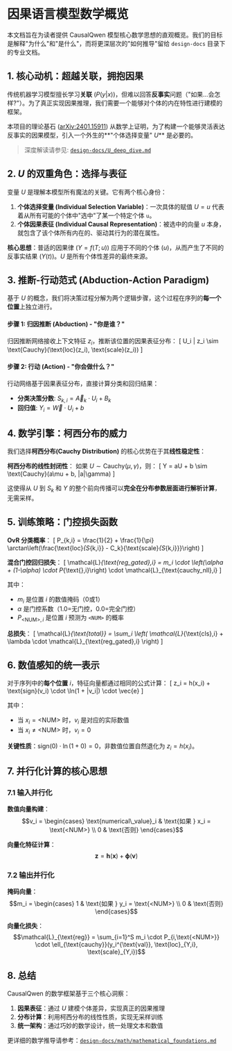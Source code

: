 # 因果语言模型数学概览

本文档旨在为读者提供 CausalQwen 模型核心数学思想的直观概览。我们的目标是解释"为什么"和"是什么"，而将更深层次的"如何推导"留给 `design-docs` 目录下的专业文档。

## 1. 核心动机：超越关联，拥抱因果

传统机器学习模型擅长学习**关联** ($P(y|x)$)，但难以回答**反事实**问题（"如果...会怎样?"）。为了真正实现因果推理，我们需要一个能够对个体的内在特性进行建模的框架。

本项目的理论基石 ([arXiv:2401.15911](https://arxiv.org/abs/2401.15911)) 从数学上证明，为了构建一个能够灵活表达反事实的因果模型，引入一个外生的**"个体选择变量" $U$** 是必要的。

> 深度解读请参见: [`design-docs/U_deep_dive.md`](design-docs/U_deep_dive.md)

## 2. $U$ 的双重角色：选择与表征

变量 $U$ 是理解本模型所有魔法的关键。它有两个核心身份：

1.  **个体选择变量 (Individual Selection Variable)**：一次具体的赋值 $U=u$ 代表着从所有可能的个体中"选中"了某一个特定个体 `u`。
2.  **个体因果表征 (Individual Causal Representation)**：被选中的向量 $u$ 本身，就包含了该个体所有内在的、驱动其行为的潜在属性。

**核心思想**：普适的因果律 ($Y=f(T;u)$) 应用于不同的个体 ($u$)，从而产生了不同的反事实结果 ($Y(t)$)。$U$ 是所有个体性差异的最终来源。

## 3. 推断-行动范式 (Abduction-Action Paradigm)

基于 $U$ 的概念，我们将决策过程分解为两个逻辑步骤，这个过程在序列的**每一个位置**上独立进行。

#### 步骤 1: 归因推断 (Abduction) - "你是谁？"

归因推断网络接收上下文特征 $z_i$，推断该位置的因果表征分布：
\[
U_i | z_i \sim \text{Cauchy}(\text{loc}(z_i), \text{scale}(z_i))
\]

#### 步骤 2: 行动 (Action) - "你会做什么？"

行动网络基于因果表征分布，直接计算分类和回归结果：
- **分类决策分数**: $S_{k,i} = \vec{A}_k \cdot U_i + B_k$
- **回归值**: $Y_i = \vec{W} \cdot U_i + b$

## 4. 数学引擎：柯西分布的威力

我们选择**柯西分布(Cauchy Distribution)** 的核心优势在于其**线性稳定性**：

**柯西分布的线性封闭性**：
如果 $U \sim \text{Cauchy}(\mu, \gamma)$，则：
\[
Y = aU + b \sim \text{Cauchy}(a\mu + b, |a|\gamma)
\]

这使得从 $U$ 到 $S_k$ 和 $Y$ 的整个前向传播可以**完全在分布参数层面进行解析计算**，无需采样。

## 5. 训练策略：门控损失函数

**OvR 分类概率**：
\[
P_{k,i} = \frac{1}{2} + \frac{1}{\pi} \arctan\left(\frac{\text{loc}_{S_{k,i}} - C_k}{\text{scale}_{S_{k,i}}}\right)
\]

**混合门控回归损失**：
\[
\mathcal{L}_{\text{reg\_gated},i} = m_i \cdot \left(\alpha + (1-\alpha) \cdot P_{\text{<NUM>},i}\right) \cdot \mathcal{L}_{\text{cauchy\_nll},i}
\]

其中：
- $m_i$ 是位置 $i$ 的数值掩码（0或1）
- $\alpha$ 是门控系数（1.0=无门控，0.0=完全门控）
- $P_{\text{<NUM>},i}$ 是位置 $i$ 预测为 `<NUM>` 的概率

**总损失**：
\[
\mathcal{L}_{\text{total}} = \sum_i \left( \mathcal{L}_{\text{cls},i} + \lambda \cdot \mathcal{L}_{\text{reg\_gated},i} \right)
\]

## 6. 数值感知的统一表示

对于序列中的**每个位置** $i$，特征向量都通过相同的公式计算：
\[
z_i = h(x_i) + \text{sign}(v_i) \cdot \ln(1 + |v_i|) \cdot \vec{e}
\]

其中：
- 当 $x_i = \text{<NUM>}$ 时，$v_i$ 是对应的实际数值
- 当 $x_i \neq \text{<NUM>}$ 时，$v_i = 0$

**关键性质**：$\text{sign}(0) \cdot \ln(1 + 0) = 0$，非数值位置自然退化为 $z_i = h(x_i)$。

## 7. 并行化计算的核心思想

### 7.1 输入并行化

**数值向量构建**：
$$v_i = \begin{cases}
\text{numerical\_value}_i & \text{如果 } x_i = \text{<NUM>} \\
0 & \text{否则}
\end{cases}$$

**向量化特征计算**：
$$\mathbf{z} = \mathbf{h}(\mathbf{x}) + \boldsymbol{\phi}(\mathbf{v})$$

### 7.2 输出并行化

**掩码向量**：
$$m_i = \begin{cases}
1 & \text{如果 } y_i = \text{<NUM>} \\
0 & \text{否则}
\end{cases}$$

**向量化损失**：
$$\mathcal{L}_{\text{reg}} = \sum_{i=1}^S m_i \cdot P_{i,\text{<NUM>}} \cdot \ell_{\text{cauchy}}(y_i^{\text{val}}, \text{loc}_{Y,i}, \text{scale}_{Y,i})$$

## 8. 总结

CausalQwen 的数学框架基于三个核心洞察：

1. **因果表征**：通过 $U$ 建模个体差异，实现真正的因果推理
2. **分布计算**：利用柯西分布的线性性质，实现无采样训练
3. **统一架构**：通过巧妙的数学设计，统一处理文本和数值

更详细的数学推导请参考：[`design-docs/math/mathematical_foundations.md`](design-docs/math/mathematical_foundations.md)

